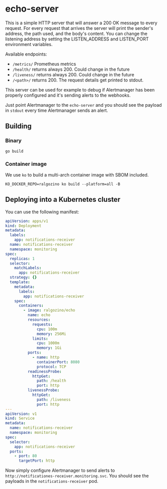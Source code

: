 # echo-server

This is a simple HTTP server that will answer a 200 OK message to every request.
For every request that arrives the server will print the sender's address, the path used, and the body's content.
You can change the listening address by setting the LISTEN_ADDRESS and LISTEN_PORT environment variables.

Available endpoints:

- `/metrics/`  Prometheus metrics
- `/health/`   returns always 200. Could change in the future
- `/liveness/` returns always 200. Could change in the future
- `/<path>/`   returns 200. The request details get printed to stdout.

This server can be used for example to debug if Alertmanager has been properly configured and it's sending alerts to the webhooks.

Just point Alertmanager to the `echo-server` and you should see the payload in `stdout` every time Alertmanager sends an alert.

## Building

### Binary

```console
go build
```

### Container image

We use `ko` to build a multi-arch container image with SBOM included.

```console
KO_DOCKER_REPO=ralgozino ko build --platform=all -B
```

## Deploying into a Kubernetes cluster

You can use the following manifest:

```yaml
apiVersion: apps/v1
kind: Deployment
metadata:
  labels:
    app: notifications-receiver
  name: notifications-receiver
  namespace: monitoring
spec:
  replicas: 1
  selector:
    matchLabels:
      app: notifications-receiver
  strategy: {}
  template:
    metadata:
      labels:
        app: notifications-receiver
    spec:
      containers:
        - image: ralgozino/echo
          name: echo
          resources:
            requests:
              cpu: 100m
              memory: 256Mi
            limits:
              cpu: 1000m
              memory: 1Gi
          ports:
            - name: http
              containerPort: 8080
              protocol: TCP
          readinessProbe:
            httpGet:
              path: /health
              port: http
          livenessProbe:
            httpGet:
              path: /liveness
              port: http
---
apiVersion: v1
kind: Service
metadata:
  name: notifications-receiver
  namespace: monitoring
spec:
  selector:
    app: notifications-receiver
  ports:
    - port: 80
      targetPort: http
```

Now simply configure Alertmanager to send alerts to `http://notificationes-receiver.monitoring.svc`. You should see the payloads in the `notifications-receiver` pod.
